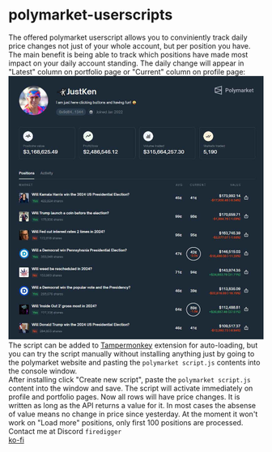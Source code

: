 # polymarket-userscripts
The offered polymarket userscript allows you to conviniently track daily price changes not just of your whole account, but per position you have. The main benefit is being able to track which positions have made most impact on your daily account standing. The daily change will appear in "Latest" column on portfolio page or "Current" column on profile page:
![JustKen profile](https://raw.githubusercontent.com/firedigger/polymarket-userscripts/refs/heads/main/screen.JPG)
The script can be added to [Tampermonkey](https://www.tampermonkey.net) extension for auto-loading, but you can try the script manually without installing anything just by going to the polymarket website and pasting the `polymarket script.js` contents into the console window.  
After installing click "Create new script", paste the `polymarket script.js` content into the window and save. The script will activate immediately on profile and portfolio pages.
Now all rows will have price changes. It is written as long as the API returns a value for it. In most cases the absense of value means no change in price since yesterday. At the moment it won't work on "Load more" positions, only first 100 positions are processed.  
Contact me at Discord `firedigger`  
[ko-fi](https://ko-fi.com/firedigger)